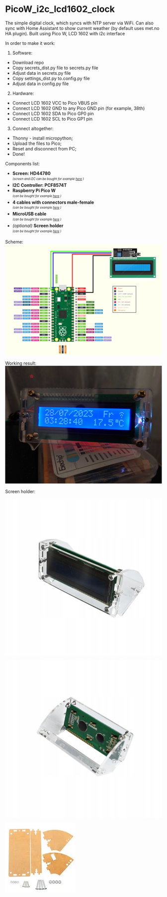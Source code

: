 # PicoW_i2c_lcd1602_clock
The simple digital clock, which syncs with NTP server via WiFi. Can also sync with Home Assistant to show current weather (by default uses met.no HA plugin).
Built using Pico W, LCD 1602 with i2c interface

In order to make it work:

1. Software:
  * Download repo
  * Copy secrets_dist.py file to secrets.py file
  * Adjust data in secrets.py file
  * Copy settings_dist.py to.config.py file
  * Adjust data in config.py file
2. Hardware:
  * Connect LCD 1602 VCC to Pico VBUS pin
  * Connect LCD 1602 GND to any Pico GND pin (for example, 38th)
  * Connect LCD 1602 SDA to Pico GP0 pin
  * Connect LCD 1602 SCL to Pico GP1 pin
3. Connect altogether:
  * Thonny - install micropython;
  * Upload the files to Pico;
  * Reset and disconnect from PC;
  * Done!

Components list:
* **Screen: HD44780**<br/> <sub><sup>_(screen and I2C can be bought for example [here](https://botland.store/alphanumeric-and-graphic-displays/2351-lcd-display-2x16-characters-blue-i2c-lcm1602-5904422309244.html) )_</sup></sub>
* **I2C Controller: PCF8574T**
* **Raspberry Pi Pico W**<br/> <sub><sup>_(can be bought for example [here](https://botland.store/raspberry-pi-pico-modules-and-kits/21574-raspberry-pi-pico-w-rp2040-arm-cortex-m0-cyw43439-wifi-5056561803173.html) )_</sup></sub>
* **4 cables with connectors male-female**<br/> <sub><sup>_(can be bought for example [here](https://botland.store/female-to-male-connecting-cables/19949-connecting-cables-female-male-justpi-10cm-40pcs-5904422328696.html) )_</sup></sub>
* **MicroUSB cable**<br/> <sub><sup>_(can be bought for example [here](https://botland.store/usb-20-cables/2906-microusb-cable-b-a-1m-5901812014474.html) )_</sup></sub>
* _(optional)_ **Screen holder**<br/> <sub><sup>_(can be bought for example [here](https://botland.store/alphanumeric-and-graphic-displays/10914-stand-for-lcd-display-2x16-characters-5904422317027.html) )_</sup></sub>

Scheme:
![Connection scheme](./.readme/LCD1602_I2C_PICO_W_Scheme.png "Scheme")

Working result:
![Result](./.readme/repository-open-graph-1602-i2c-pico-w-new.png "Result")

Screen holder:

![Scheen holder 1](./.readme/OBUDOWA-AKRYLOWA-UCHWYT-DO-WYSWIETLACZA-LCD-1602.jpg "ScreenHolder1")

![Scheen holder 2](./.readme/OBUDOWA-AKRYLOWA-UCHWYT-DO-WYSWIETLACZA-LCD-1602-Kod-producenta-OBUDOWA-AKRYLOWA-UCHWYT-DO-WYSWIETLACZA.jpg "ScreenHolder2")

![Scheen holder 3](./.readme/OBUDOWA-AKRYLOWA-UCHWYT-DO-WYSWIETLACZA-LCD-1602-EAN-GTIN-5903689136150.webp "ScreenHolder3")
